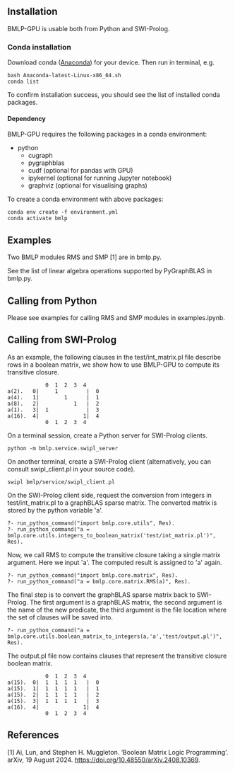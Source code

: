 ## Installation
BMLP-GPU is usable both from Python and SWI-Prolog.

### Conda installation
Download conda ([Anaconda](https://www.anaconda.com/download/)) for your device. Then run in terminal, e.g.
```
bash Anaconda-latest-Linux-x86_64.sh
conda list
```
To confirm installation success, you should see the list of installed conda packages. 

#### Dependency

BMLP-GPU requires the following packages in a conda environment:
- python
  - cugraph 
  - pygraphblas
  - cudf (optional for pandas with GPU)
  - ipykernel (optional for running Jupyter notebook)
  - graphviz (optional for visualising graphs)


To create a conda environment with above packages:
```
conda env create -f environment.yml
conda activate bmlp
```

## Examples
Two BMLP modules RMS and SMP [1] are in bmlp.py.

See the list of linear algebra operations supported by PyGraphBLAS in bmlp.py.

## Calling from Python
Please see examples for calling RMS and SMP modules in examples.ipynb.

## Calling from SWI-Prolog

As an example, the following clauses in the test/int_matrix.pl file describe rows in a boolean matrix, we show how to use BMLP-GPU to compute its transitive closure.
```
            0  1  2  3  4
a(2).   0|     1         |  0
a(4).   1|        1      |  1
a(8).   2|           1   |  2
a(1).   3|  1            |  3
a(16).  4|              1|  4
            0  1  2  3  4
```

On a terminal session, create a Python server for SWI-Prolog clients.
``` 
python -m bmlp.service.swipl_server
```
On another terminal, create a SWI-Prolog client (alternatively, you can consult swipl_client.pl in your source code).
```
swipl bmlp/service/swipl_client.pl
```

On the SWI-Prolog client side, request the conversion from integers in test/int_matrix.pl to a graphBLAS sparse matrix. The converted matrix is stored by the python variable 'a'.
```
?- run_python_command("import bmlp.core.utils", Res).
?- run_python_command("a = bmlp.core.utils.integers_to_boolean_matrix('test/int_matrix.pl')", Res).
```

Now, we call RMS to compute the transitive closure taking a single matrix argument. Here we input 'a'. The computed result is assigned to 'a' again.
```
?- run_python_command("import bmlp.core.matrix", Res).
?- run_python_command("a = bmlp.core.matrix.RMS(a)", Res).
```

The final step is to convert the graphBLAS sparse matrix back to SWI-Prolog. The first argument is a graphBLAS matrix, the second argument is the name of the new predicate, the third argument is the file location where the set of clauses will be saved into. 
```
?- run_python_command("a = bmlp.core.utils.boolean_matrix_to_integers(a,'a','test/output.pl')", Res).
```

The output.pl file now contains clauses that represent the transitive closure boolean matrix.
```
            0  1  2  3  4
a(15).  0|  1  1  1  1   |  0
a(15).  1|  1  1  1  1   |  1
a(15).  2|  1  1  1  1   |  2
a(15).  3|  1  1  1  1   |  3
a(16).  4|              1|  4
            0  1  2  3  4
```

## References

[1] Ai, Lun, and Stephen H. Muggleton. ‘Boolean Matrix Logic Programming’. arXiv, 19 August 2024. https://doi.org/10.48550/arXiv.2408.10369.